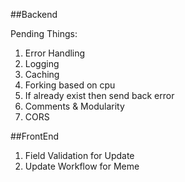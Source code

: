 ##Backend

Pending Things:
1. Error Handling
2. Logging
3. Caching
4. Forking based on cpu
5. If already exist then send back error
6. Comments  & Modularity
7. CORS


##FrontEnd
1. Field Validation for Update
2. Update Workflow for Meme